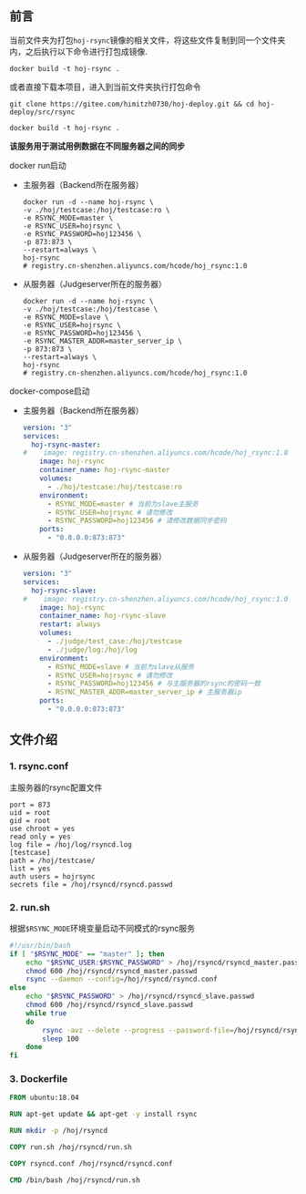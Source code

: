 ## 前言

当前文件夹为打包`hoj-rsync`镜像的相关文件，将这些文件复制到同一个文件夹内，之后执行以下命令进行打包成镜像.

```shell
docker build -t hoj-rsync .
```

或者直接下载本项目，进入到当前文件夹执行打包命令

```shell
git clone https://gitee.com/himitzh0730/hoj-deploy.git && cd hoj-deploy/src/rsync

docker build -t hoj-rsync .
```

**该服务用于测试用例数据在不同服务器之间的同步**

docker run启动

- 主服务器（Backend所在服务器）

  ```shell
  docker run -d --name hoj-rsync \
  -v ./hoj/testcase:/hoj/testcase:ro \
  -e RSYNC_MODE=master \
  -e RSYNC_USER=hojrsync \
  -e RSYNC_PASSWORD=hoj123456 \
  -p 873:873 \
  --restart=always \
  hoj-rsync
  # registry.cn-shenzhen.aliyuncs.com/hcode/hoj_rsync:1.0
  ```

- 从服务器（Judgeserver所在的服务器）

  ```shell
  docker run -d --name hoj-rsync \
  -v ./hoj/testcase:/hoj/testcase \
  -e RSYNC_MODE=slave \
  -e RSYNC_USER=hojrsync \
  -e RSYNC_PASSWORD=hoj123456 \
  -e RSYNC_MASTER_ADDR=master_server_ip \
  -p 873:873 \
  --restart=always \
  hoj-rsync
  # registry.cn-shenzhen.aliyuncs.com/hcode/hoj_rsync:1.0
  ```

  

docker-compose启动

- 主服务器（Backend所在服务器）

  ```yaml
  version: "3"
  services:
    hoj-rsync-master:
  #    image: registry.cn-shenzhen.aliyuncs.com/hcode/hoj_rsync:1.0
      image: hoj-rsync
      container_name: hoj-rsync-master
      volumes:
        - ./hoj/testcase:/hoj/testcase:ro
      environment:
        - RSYNC_MODE=master # 当前为slave主服务
        - RSYNC_USER=hojrsync # 请勿修改
        - RSYNC_PASSWORD=hoj123456 # 请修改数据同步密码
      ports:
        - "0.0.0.0:873:873"
  ```

- 从服务器（Judgeserver所在的服务器）

  ```yaml
  version: "3"
  services:
    hoj-rsync-slave:
  #    image: registry.cn-shenzhen.aliyuncs.com/hcode/hoj_rsync:1.0
      image: hoj-rsync
      container_name: hoj-rsync-slave
      restart: always
      volumes:
        - ./judge/test_case:/hoj/testcase
        - ./judge/log:/hoj/log
      environment:
        - RSYNC_MODE=slave # 当前为slave从服务
        - RSYNC_USER=hojrsync # 请勿修改
        - RSYNC_PASSWORD=hoj123456 # 与主服务器的rsync的密码一致
        - RSYNC_MASTER_ADDR=master_server_ip # 主服务器ip
      ports:
        - "0.0.0.0:873:873"
  ```



## 文件介绍

### 1. rsync.conf

主服务器的rsync配置文件

```shell
port = 873
uid = root
gid = root
use chroot = yes
read only = yes
log file = /hoj/log/rsyncd.log
[testcase]
path = /hoj/testcase/
list = yes
auth users = hojrsync
secrets file = /hoj/rsyncd/rsyncd.passwd
```

### 2. run.sh

根据`$RSYNC_MODE`环境变量启动不同模式的rsync服务

```bash
#!/usr/bin/bash
if [ "$RSYNC_MODE" == "master" ]; then
	echo "$RSYNC_USER:$RSYNC_PASSWORD" > /hoj/rsyncd/rsyncd_master.passwd
	chmod 600 /hoj/rsyncd/rsyncd_master.passwd
	rsync --daemon --config=/hoj/rsyncd/rsyncd.conf
else
	echo "$RSYNC_PASSWORD" > /hoj/rsyncd/rsyncd_slave.passwd
	chmod 600 /hoj/rsyncd/rsyncd_slave.passwd
	while true
	do
		rsync -avz --delete --progress --password-file=/hoj/rsyncd/rsyncd_slave.passwd $RSYNC_USER@$RSYNC_MASTER_ADDR::testcase /hoj/testcase >> /hoj/log/rsync_slave.log
		sleep 100
	done
fi
```



### 3. Dockerfile

```dockerfile
FROM ubuntu:18.04

RUN apt-get update && apt-get -y install rsync

RUN mkdir -p /hoj/rsyncd

COPY run.sh /hoj/rsyncd/run.sh

COPY rsyncd.conf /hoj/rsyncd/rsyncd.conf

CMD /bin/bash /hoj/rsyncd/run.sh
```




